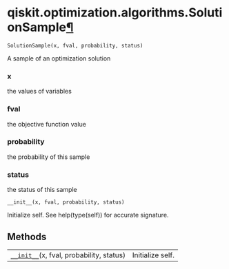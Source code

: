 # qiskit.optimization.algorithms.SolutionSample[¶](#qiskit-optimization-algorithms-solutionsample "Permalink to this headline")

<span id="undefined" />

`SolutionSample(x, fval, probability, status)`

A sample of an optimization solution

<span id="undefined" />

### x

the values of variables

<span id="undefined" />

### fval

the objective function value

<span id="undefined" />

### probability

the probability of this sample

<span id="undefined" />

### status

the status of this sample

<span id="undefined" />

`__init__(x, fval, probability, status)`

Initialize self. See help(type(self)) for accurate signature.

## Methods

|                                                                                                                                                              |                  |
| ------------------------------------------------------------------------------------------------------------------------------------------------------------ | ---------------- |
| [`__init__`](#qiskit.optimization.algorithms.SolutionSample.__init__ "qiskit.optimization.algorithms.SolutionSample.__init__")(x, fval, probability, status) | Initialize self. |
